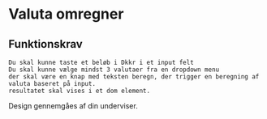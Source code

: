 # Valuta omregner
  ## Funktionskrav
    Du skal kunne taste et beløb i Dkkr i et input felt
    Du skal kunne vælge mindst 3 valutaer fra en dropdown menu
    der skal være en knap med teksten beregn, der trigger en beregning af valuta baseret på input. 
    resultatet skal vises i et dom element.

  Design gennemgåes af din underviser.

  
